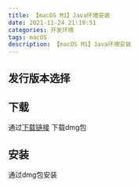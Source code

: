 ```yaml
---
title: 【macOS M1】Java环境安装
date: 2021-11-24 21:10:51
categories: 开发环境
tags: macOS
description: 【macOS M1】Java环境安装
---
```

## 发行版本选择


## 下载
通过[下载链接](https://www.azul.com/downloads/?version=java-8-lts&os=macos&architecture=arm-64-bit&package=jdk) 下载dmg包

## 安装
通过dmg包安装